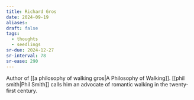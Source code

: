 ```yaml
---
title: Richard Gros
date: 2024-09-19
aliases: 
draft: false
tags:
  - thoughts
  - seedlings
sr-due: 2024-12-27
sr-interval: 78
sr-ease: 290
---
```

Author of [[a philosophy of walking gros|A Philosophy of Walking]]. [[phil smith|Phil Smith]] calls him an advocate of romantic walking in the twenty-first century.